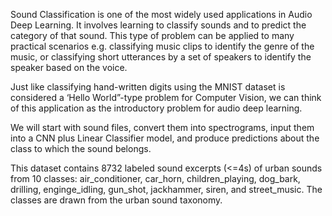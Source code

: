 Sound Classification is one of the most widely used applications in Audio Deep Learning. It involves learning to classify sounds and to predict the category of that sound. This type of problem can be applied to many practical scenarios e.g. classifying music clips to identify the genre of the music, or classifying short utterances by a set of speakers to identify the speaker based on the voice.

Just like classifying hand-written digits using the MNIST dataset is considered a ‘Hello World”-type problem for Computer Vision, we can think of this application as the introductory problem for audio deep learning.

We will start with sound files, convert them into spectrograms, input them into a CNN plus Linear Classifier model, and produce predictions about the class to which the sound belongs.

This dataset contains 8732 labeled sound excerpts (<=4s) of urban sounds from 10 classes: air_conditioner, car_horn, children_playing, dog_bark, drilling, enginge_idling, gun_shot, jackhammer, siren, and street_music. The classes are drawn from the urban sound taxonomy.
